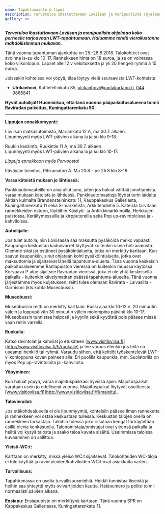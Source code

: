 ```yaml
---
name: Tapahtumainfo & liput
description: Tervetuloa ihastuttavaan Loviisan ja monipuolista ohjelmaa koko perheelle tarjoavaan LWT-tapahtumaan. Haluamme tehdä vierailustanne mahdollisimman mukavan.
gallery: no
---
```

***Tervetuloa ihastuttavaan Loviisan ja monipuolista ohjelmaa koko perheelle tarjoavaan LWT-tapahtumaan. Haluamme tehdä vierailustanne mahdollisimman mukavan.***

Tänä vuonna tapahtuman ajankohta on 25.-26.8 2018. Talokohteet ovat avoinna la-su klo 10-17. Rannekkeen hinta on 18 euroa, ja se on voimassa koko viikonlopun. Lapset alle 12 v veloituksetta ja yli 20 hengen ryhmä á 15 euroa.

Joissakin kohteissa voi yöpyä, tilaa löytyy vielä seuraavista LWT-kohteista:

 - **Ulrikanhovi**, Kuhlefeltinkatu 35, [ulrikanhovi@rantakartano.fi](mailto:ulrikanhovi@rantakartano.fi), [044 9865841](tel:+358449865841)

**Hyvät autoilijat! Huomioikaa, että tänä vuonna pääpaikoitusalueena toimii Raviradan paikoitus, Kuningattarenkatu 50.**

<hr/>

**Lippujen ennakkomyynti:**

Loviisan matkailutoimisto, Mariankatu 12 A, ma 30.7. alkaen.<br/>
Lipunmyynti myös LWT-päivien aikana la ja su klo 9-18.

Ruukin kesäinfo, Ruukintie 11 A, ma 30.7. alkaen.<br/>
Lipunmyynti myös LWT-päivien aikana la ja su klo 10-17.

_Lippuja ennakkoon myös Porvoosta!_

Itäväylän toimitus, Rihkamatori A. Ma 20.8 – pe 25.8 klo 8-16.

**Varaa käteistä mukaan jo lähtiessä:**

Pankkiautomaateille on aina ollut jono, joten jos haluat välttää jonottamista, varaa mukaan käteistä jo lähtiessä. Pankkiautomaatteja löydät torin laidalta Aktian kulmalta Brandensteininkatu 11, Kauppakeskus Galleriasta, Kuningattarenkatu 11 sekä S-marketista, Arkkitehdintie 5. Käteistä tarvitaan rannekkeiden ostoon, löytöihin Käsityö- ja Antiikkimarkkinoilla, Herkkujen puistossa, Keräilymessuilla ja kirpputoreilla sekä Pop up-ravintoloissa ja -kahviloissa.

**Autoilijalle:**

Jos tulet autolla, niin Loviisassa saa maksutta pysäköidä melko vapaasti. Kaupungin keskustan kadunvarret täyttyvät kuitenkin usein heti aamusta. Olemme siksi järjestäneet pysäköintialueita, jotka on merkitty karttaan. Kun saavut kaupunkiin, sinut ohjataan kohti pysäköintialueita, jotka ovat maksuttomia ja sijaitsevat lähellä tapahtuma-alueita. Tänä vuonna keskeisin paikoitusalueemme Rantapuiston vieressä on kuitenkin muussa käytössä. Korvaava P-alue sijaitsee Raviradan vieressä, joka ei ole yhtä keskeisellä paikalla - kuitenkin kävelymatkan päässä tapahtuma-alueelta. Tänä vuonna järjestämme myös kuljetuksen, reitti tulee olemaan Ravirata - Laivasilta - Garnisoni (kts kohta Museobussi).

**Museobussi:**

Museobussin reitti on merkitty karttaan. Bussi ajaa klo 10-12 n. 20 minuutin välein ja loppupäivän 30 minuutin välein molempina päivinä klo 10-17. Museobussin tunnistaa helposti ja kyytiin sekä kyydistä pois pääsee missä vaan reitin varrella.

**Ruokailu:**

Katso ravintolat ja kahvilat jo etukäteen [www.visitloviisa.fi](http://www.visitloviisa.fi/fi/ruokaile) ja tee varaus etenkin jos teitä on useampi henkilö tai ryhmä. Varaudu siihen, että keittiöt työskentelevät LWT-viikonloppuna kovan paineen alla. Eri puolilla kaupunkia, mm. Suolatorilla on myös Pop up-ravintoloita ja -kahviloita.

**Yöpyminen:**

Kun haluat yöpyä, varaa majoituspaikkasi hyvissä ajoin. Majoituspaikat varataan usein jo edellisenä vuonna. Majoituspaikat löytyvät osoitteesta [www.visitloviisa.fi](http://www.visitloviisa.fi/fi/majoitu).

**Talovierailut:**

Jos etäkohdealueella ei ole lipunmyyntiä, kohteisiin pääsee ilman ranneketta ja rannekkeen voi ostaa keskustaan tullessa. Keskustan talojen ovella on rannekkeen tarkastaja. Taloihin tulessa joko riisutaan kengät tai käytetään esillä olevia kenkäsuojia. Talonomistaja/omistajat ovat yleensä paikalla ja heiltä voi kysyä talosta ja saako taloa kuvata sisältä. Useimmissa taloissa kuvaaminen on sallittua.

**Yleisö-WC:t:**

Karttaan on merkitty, missä yleisö WC:t sijaitsevat. Talokohteiden WC-tiloja ei tule käyttää ja ravintoloiden/kahviloiden WC:t ovat asiakkaita varten.

**Turvallisuus:**

Tapahtumassa on useita turvallisuusmiehiä. Heidät tunnistaa liiveistä ja heihin saa yhteyttä myös ovivartijoiden kautta. Hätänumero ja poliisi toimii normaalisti päivien aikana.

**Ensiapu:**
Ensiapupiste on merkittynä karttaan. Tänä vuonna SPR on Kappakeskus Galleriassa, Kuningattarenkatu 11.

